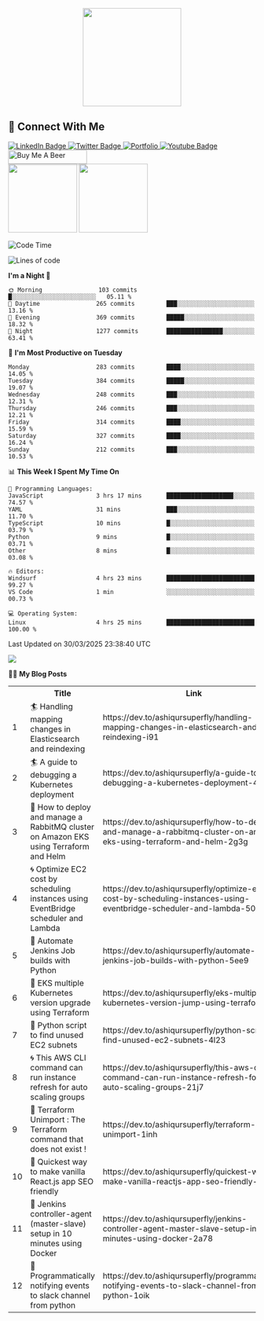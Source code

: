<div id="header" align="center">
  <img src="https://media.giphy.com/media/M9gbBd9nbDrOTu1Mqx/giphy.gif" width="200"/>
</div>

## :speech_balloon: Connect With Me
<div id="badges">
  <a href="https://www.linkedin.com/in/ashiq-buet16">
    <img src="https://img.shields.io/badge/LinkedIn-blue?style=for-the-badge&logo=linkedin&logoColor=white" alt="LinkedIn Badge"/>
  </a>
  <a href="https://dev.to/ashiqursuperfly">
    <img src="https://img.shields.io/badge/dev.to-black?style=for-the-badge&logo=dev.to&logoColor=white" alt="Twitter Badge"/>
  </a>
  <a href="https://ashiqur-rahman-buet16.herokuapp.com/">
    <img src='https://img.shields.io/badge/Portfolio-9cf?style=for-the-badge&logoColor=white' alt="Portfolio"/>
  </a> 
  <a href="https://stackoverflow.com/users/10498418/because-im-batman">
    <img src="https://img.shields.io/badge/stackoverflow-orange?style=for-the-badge&logo=stack-overflow&logoColor=white" alt="Youtube Badge"/>
  </a>
 <a href="https://www.buymeacoffee.com/ashiqurrahman" target="_blank"><img src="https://www.buymeacoffee.com/assets/img/custom_images/orange_img.png" alt="Buy Me A Beer" style="height: 28px !important;width: 160px !important;box-shadow: 0px 3px 2px 0px rgba(190, 190, 190, 0.5) !important;-webkit-box-shadow: 0px 3px 2px 0px rgba(190, 190, 190, 0.5) !important;" ></a>
</div>
<div>
<img src="https://github-readme-streak-stats.herokuapp.com/?user=ashiqursuperfly" height=140/> <img src="https://stackoverflow-card.vercel.app/?userID=10498418" height=140/>  
</div>

<!--START_SECTION:waka-->
![Code Time](http://img.shields.io/badge/Code%20Time-2%2C512%20hrs%2034%20mins-blue)

![Lines of code](https://img.shields.io/badge/From%20Hello%20World%20I%27ve%20Written-15.3%20million%20lines%20of%20code-blue)

**I'm a Night 🦉** 

```text
🌞 Morning                103 commits         █░░░░░░░░░░░░░░░░░░░░░░░░   05.11 % 
🌆 Daytime                265 commits         ███░░░░░░░░░░░░░░░░░░░░░░   13.16 % 
🌃 Evening                369 commits         █████░░░░░░░░░░░░░░░░░░░░   18.32 % 
🌙 Night                  1277 commits        ████████████████░░░░░░░░░   63.41 % 
```
📅 **I'm Most Productive on Tuesday** 

```text
Monday                   283 commits         ████░░░░░░░░░░░░░░░░░░░░░   14.05 % 
Tuesday                  384 commits         █████░░░░░░░░░░░░░░░░░░░░   19.07 % 
Wednesday                248 commits         ███░░░░░░░░░░░░░░░░░░░░░░   12.31 % 
Thursday                 246 commits         ███░░░░░░░░░░░░░░░░░░░░░░   12.21 % 
Friday                   314 commits         ████░░░░░░░░░░░░░░░░░░░░░   15.59 % 
Saturday                 327 commits         ████░░░░░░░░░░░░░░░░░░░░░   16.24 % 
Sunday                   212 commits         ███░░░░░░░░░░░░░░░░░░░░░░   10.53 % 
```


📊 **This Week I Spent My Time On** 

```text
💬 Programming Languages: 
JavaScript               3 hrs 17 mins       ███████████████████░░░░░░   74.57 % 
YAML                     31 mins             ███░░░░░░░░░░░░░░░░░░░░░░   11.70 % 
TypeScript               10 mins             █░░░░░░░░░░░░░░░░░░░░░░░░   03.79 % 
Python                   9 mins              █░░░░░░░░░░░░░░░░░░░░░░░░   03.71 % 
Other                    8 mins              █░░░░░░░░░░░░░░░░░░░░░░░░   03.08 % 

🔥 Editors: 
Windsurf                 4 hrs 23 mins       █████████████████████████   99.27 % 
VS Code                  1 min               ░░░░░░░░░░░░░░░░░░░░░░░░░   00.73 % 

💻 Operating System: 
Linux                    4 hrs 25 mins       █████████████████████████   100.00 % 
```


 Last Updated on 30/03/2025 23:38:40 UTC
<!--END_SECTION:waka-->

<img src="https://github-readme-stats.vercel.app/api/wakatime?username=ashiqursuperfly&layout=compact"/>

✍🏻 **My Blog Posts** 
<table>
  <tr><th></th><th>Title</th><th>Link</th><th>Keywords</th></tr>
 <!-- BLOG-POST-LIST:START --><tr><td>1</td><td>🏄 Handling mapping changes in Elasticsearch and reindexing</td><td>https://dev.to/ashiqursuperfly/handling-mapping-changes-in-elasticsearch-and-reindexing-i91</td><td>elasticsearch, devops</td></tr><tr><td>2</td><td>🏄 A guide to debugging a Kubernetes deployment</td><td>https://dev.to/ashiqursuperfly/a-guide-to-debugging-a-kubernetes-deployment-4663</td><td>kubernetes, devops</td></tr><tr><td>3</td><td>🧿 How to deploy and manage a RabbitMQ cluster on Amazon EKS using Terraform and Helm</td><td>https://dev.to/ashiqursuperfly/how-to-deploy-and-manage-a-rabbitmq-cluster-on-amazon-eks-using-terraform-and-helm-2g3g</td><td>rabbitmq, kubernetes, helm, terraform</td></tr><tr><td>4</td><td>🌀 Optimize EC2 cost by scheduling instances using EventBridge scheduler and Lambda</td><td>https://dev.to/ashiqursuperfly/optimize-ec2-cost-by-scheduling-instances-using-eventbridge-scheduler-and-lambda-50fo</td><td>aws, lambda, devops</td></tr><tr><td>5</td><td>🎨 Automate Jenkins Job builds with Python</td><td>https://dev.to/ashiqursuperfly/automate-jenkins-job-builds-with-python-5ee9</td><td>jenkins, python, automation, ansible</td></tr><tr><td>6</td><td>💫 EKS multiple Kubernetes version upgrade using Terraform</td><td>https://dev.to/ashiqursuperfly/eks-multiple-kubernetes-version-jump-using-terraform-lp7</td><td>aws, terraform, kubernetes</td></tr><tr><td>7</td><td>🎈 Python script to find unused EC2 subnets</td><td>https://dev.to/ashiqursuperfly/python-script-to-find-unused-ec2-subnets-4l23</td><td>python, aws</td></tr><tr><td>8</td><td>🌀 This AWS CLI command can run instance refresh for auto scaling groups</td><td>https://dev.to/ashiqursuperfly/this-aws-cli-command-can-run-instance-refresh-for-auto-scaling-groups-21j7</td><td>aws, kubernetes</td></tr><tr><td>9</td><td>🎨 Terraform Unimport : The Terraform command that does not exist !</td><td>https://dev.to/ashiqursuperfly/terraform-unimport-1inh</td><td>terraform, devops</td></tr><tr><td>10</td><td>🤖 Quickest way to make vanilla React.js app SEO friendly</td><td>https://dev.to/ashiqursuperfly/quickest-way-to-make-vanilla-reactjs-app-seo-friendly-5717</td><td>react, seo</td></tr><tr><td>11</td><td>🚀 Jenkins controller-agent &lpar;master-slave&rpar; setup in 10 minutes using Docker</td><td>https://dev.to/ashiqursuperfly/jenkins-controller-agent-master-slave-setup-in-10-minutes-using-docker-2a78</td><td>jenkins, docker</td></tr><tr><td>12</td><td>🤖 Programmatically notifying events to slack channel from python</td><td>https://dev.to/ashiqursuperfly/programmatically-notifying-events-to-slack-channel-from-python-1oik</td><td>devops, productivity</td></tr><!-- BLOG-POST-LIST:END -->
</table>
 
<!-- ![Top Langs](https://github-readme-stats.vercel.app/api/top-langs/?username=ashiqursuperfly&layout=compact) -->
<!--


Here are some ideas to get you started:

- 🔭 I’m currently working on ...
- 🌱 I’m currently learning ...
- 👯 I’m looking to collaborate on ...
- 🤔 I’m looking for help with ...
- 💬 Ask me about ...
- 📫 How to reach me: ...
- 😄 Pronouns: ...
- ⚡ Fun fact: ...
-->
